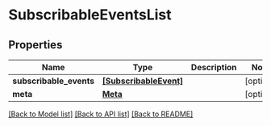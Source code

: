 # SubscribableEventsList


## Properties
Name | Type | Description | Notes
------------ | ------------- | ------------- | -------------
**subscribable_events** | [**[SubscribableEvent]**](SubscribableEvent.md) |  | [optional] 
**meta** | [**Meta**](Meta.md) |  | [optional] 

[[Back to Model list]](../README.md#documentation-for-models) [[Back to API list]](../README.md#documentation-for-api-endpoints) [[Back to README]](../README.md)


